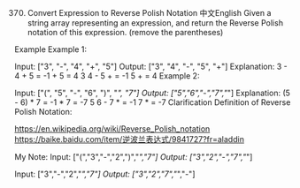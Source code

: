 370. Convert Expression to Reverse Polish Notation
中文English
Given a string array representing an expression, and return the Reverse Polish notation of this expression. (remove the parentheses)

Example
Example 1:

Input: ["3", "-", "4", "+", "5"]
Output: ["3", "4", "-", "5", "+"]
Explanation: 3 - 4 + 5 = -1 + 5 = 4
    3 4 - 5 + = -1 5 + = 4
Example 2:

Input: ["(", "5", "-", "6", ")", "*", "7"]
Output: ["5","6","-","7","*"]
Explanation: (5 - 6) * 7 = -1 * 7 = -7
    5 6 - 7 * = -1 7 * = -7
Clarification
Definition of Reverse Polish Notation:

https://en.wikipedia.org/wiki/Reverse_Polish_notation
https://baike.baidu.com/item/逆波兰表达式/9841727?fr=aladdin

My Note:
Input:
["(","3","-","2",")","*","7"]
Output:
["3","2","-","7","*"]

Input:
["3","-","2","*","7"]
Output:
["3","2","7","*","-"]